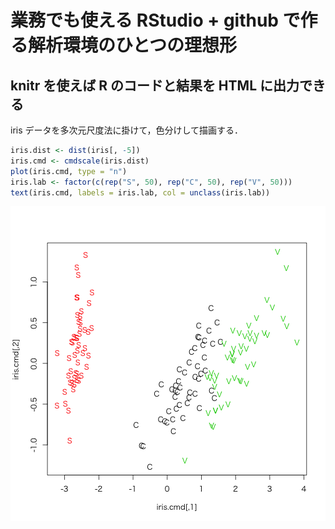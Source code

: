 業務でも使える RStudio + github で作る解析環境のひとつの理想形
======================================

## knitr を使えば R のコードと結果を HTML に出力できる

iris データを多次元尺度法に掛けて，色分けして描画する．


```r
iris.dist <- dist(iris[, -5])
iris.cmd <- cmdscale(iris.dist)
plot(iris.cmd, type = "n")
iris.lab <- factor(c(rep("S", 50), rep("C", 50), rep("V", 50)))
text(iris.cmd, labels = iris.lab, col = unclass(iris.lab))
```

![plot of chunk unnamed-chunk-1](figure/unnamed-chunk-1.png) 

